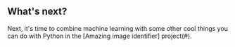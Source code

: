 ## What's next?

Next, it's time to combine machine learning with some other cool things you can do with Python in the [Amazing image identifier] project(#).
